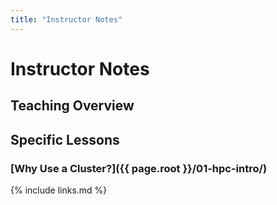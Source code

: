```yaml
---
title: "Instructor Notes"
---
```

# Instructor Notes

## Teaching Overview

## Specific Lessons

### [Why Use a Cluster?]({{ page.root }}/01-hpc-intro/)

{% include links.md %}
